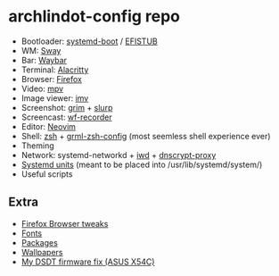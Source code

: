 # archlindot-config repo
- Bootloader: [systemd-boot](https://wiki.archlinux.org/index.php/Systemd-boot) / [EFISTUB](https://wiki.archlinux.org/index.php/EFISTUB)
- WM:       [Sway](https://github.com/swaywm/sway)
- Bar:      [Waybar](https://github.com/Alexays/Waybar)
- Terminal: [Alacritty](https://github.com/jwilm/alacritty)
- Browser:  [Firefox](https://www.mozilla.org/en-US/firefox)
- Video:    [mpv](https://github.com/mpv-player/mpv)
- Image viewer: [imv](https://github.com/eXeC64/imv)
- Screenshot: [grim](https://github.com/emersion/grim) + [slurp](https://github.com/emersion/slurp)
- Screencast: [wf-recorder](https://github.com/ammen99/wf-recorder)
- Editor:   [Neovim](https://github.com/neovim/neovim)
- Shell:    [zsh](https://github.com/zsh-users/zsh) + [grml-zsh-config](https://grml.org/zsh/#grmlzshconfig) (most seemless shell experience ever)
- Theming
- Network: systemd-networkd + [iwd](https://git.kernel.org/pub/scm/network/wireless/iwd.git) + [dnscrypt-proxy](https://github.com/DNSCrypt/dnscrypt-proxy)
- [Systemd units](https://github.com/etircopyh/archlindot-config/tree/master/dotfiles/system/usr/lib/systemd/system) (meant to be placed into /usr/lib/systemd/system/)
- Useful scripts

## Extra
- [Firefox Browser tweaks](https://github.com/etircopyh/fox-hax "fox-hax")
- [Fonts](http://ix.io/22cH "Font list")
- [Packages](http://ix.io/22d2)
- [Wallpapers](https://github.com/etircopyh/archlindot-config/tree/master/extra/wallpapers)
- [My DSDT firmware fix (ASUS X54C)](https://github.com/etircopyh/archlindot-config/tree/master/extra/asus-x54c-fixed-dsdt)
